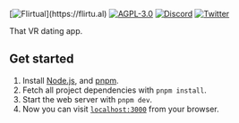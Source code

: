 [![Flirtual](https://raw.githubusercontent.com/flirtual/flirtual-phx/b892571a70c2a945ed92b7a50165883fef208375/priv/static/images/logo-gradient.png?token=***REMOVED***)](https://flirtu.al)
[![AGPL-3.0](https://img.shields.io/github/license/flirtual/flirtual?color=663366&label=%C2%A9%202018-2022%20Studio%20Paprika&logo=gnu)](LICENSE)
[![Discord](https://img.shields.io/discord/455219574036496404?color=5865f2&label=Discord&logo=discord&logoColor=5865f2&style=flat)](https://flirtu.al/discord)
[![Twitter](https://img.shields.io/twitter/follow/getflirtual?color=1da1f2&label=Twitter&logo=twitter&logoColor=1da1f2&style=flat)](https://twitter.com/getflirtual)

That VR dating app.

Get started
-----------

1. Install [Node.js](https://github.com/nvm-sh/nvm), and [pnpm](https://pnpm.io/installation).
2. Fetch all project dependencies with  `pnpm install`.
3. Start the web server with `pnpm dev`.
4. Now you can visit [`localhost:3000`](http://localhost:3000) from your browser.
